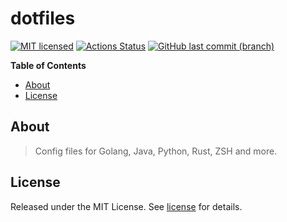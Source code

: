 # dotfiles

[![MIT licensed](https://img.shields.io/badge/license-MIT-blue.svg)](https://opensource.org/licenses/MIT)
[![Actions Status](https://github.com/wolffaxn/dotfiles/workflows/build/badge.svg)](https://github.com/wolffaxn/dotfiles/actions)
[![GitHub last commit (branch)](https://img.shields.io/github/last-commit/wolffaxn/dotfiles/master.svg)](https://github.com/wolffaxn/dotfiles)

<!-- START doctoc generated TOC please keep comment here to allow auto update -->
<!-- DON'T EDIT THIS SECTION, INSTEAD RE-RUN doctoc TO UPDATE -->
**Table of Contents**

- [About](#about)
- [License](#license)

<!-- END doctoc generated TOC please keep comment here to allow auto update -->

## About

> Config files for Golang, Java, Python, Rust, ZSH and more.

## License

Released under the MIT License. See [license](LICENSE.md) for details.
